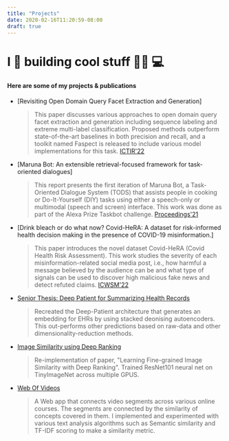 ```yaml
---
title: "Projects"
date: 2020-02-16T11:20:59-08:00
draft: true
---
```

# I 💜 building cool stuff 👨‍💻 💻
#### Here are some of my projects & publications

- [Revisiting Open Domain Query Facet Extraction and Generation]
  >This paper discusses various approaches to open domain query facet extraction and generation including sequence labeling and extreme multi-label classification. Proposed methods outperform state-of-the-art baselines in both precision and recall, and a toolkit named Faspect is released to include various model implementations for this task. [ICTIR'22](https://dl.acm.org/doi/abs/10.1145/3539813.3545138)

- [Maruna Bot: An extensible retrieval-focused framework for task-oriented dialogues]
  > This report presents the first iteration of Maruna Bot, a Task-Oriented Dialogue System (TODS) that assists people in cooking or Do-It-Yourself (DIY) tasks using either a speech-only or multimodal (speech and screen) interface. This work was done as part of the Alexa Prize Taskbot challenge. [Proceedings'21](https://assets.amazon.science/b9/c3/1ca90a9c4206b5f461f736a22152/maruna-bot-an-extensible-retrieval-focused-framework-for-task-oriented-dialogues.pdf)

- [Drink bleach or do what now? Covid-HeRA: A dataset for risk-informed health decision making in the presence of COVID-19 misinformation.]
  > This paper introduces the novel dataset Covid-HeRA (Covid Health Risk Assessment). This work studies the severity of each misinformation-related social media post, i.e., how harmful a message believed by the audience can be and what type of signals can be used to discover high malicious fake news and detect refuted claims. [ICWSM'22](https://ojs.aaai.org/index.php/ICWSM/article/view/19372)

<!-- - [Domain Question Linking using BERT](https://drive.google.com/file/d/1YdtgXLUIQiti5x2YesIqlCP6slX5NGqQ/view)
  > Using BERT to perform question-question linking by ranking questions from QA datasets of Stack Overflow Questions. Pre-trained BERT to solve the out-of-vocabulary problem on the programming domain and then fine-tuned using a pairwise ranking loss -->

<!-- - [Scientific Paper Recommendation System](https://github.com/ArkinDharawat/JournalTopicModel)  
   > A recommendation system for scientific papers using databases and unsupervised topic models. It uses Neo4J and SQL to store and the data and Gensim and spaCy to parse and build the LDA topic model.   -->

- [Senior Thesis: Deep Patient for Summarizing Health Records](https://drive.google.com/file/d/1HrAx5dOmI2bOh6GzPWHOI_iN-IM36UIZ/view)
  > Recreated the Deep-Patient architecture that generates an embedding for EHRs by using stacked deonising autoencoders. This out-performs other predictions based on raw-data and other dimensionality-reduction methods.

- [Image Similarity using Deep Ranking](https://github.com/ArkinDharawat/DeepImageRanking)  
  > Re-implementation of paper, "Learning Fine-grained Image Similarity with Deep Ranking". Trained ResNet101 neural net on TinyImageNet across multiple GPUS.

- [Web Of Videos](https://github.com/ArkinDharawat/Web-of-Videos)  
  > A Web app that connects video segments across various online courses. The segments are connected by the similarity of concepts covered in them. I implemented and experimented with various text analysis algorithms such as Semantic similarity and TF-IDF scoring to make a similarity metric.
